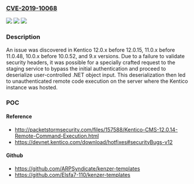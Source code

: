 ### [CVE-2019-10068](https://cve.mitre.org/cgi-bin/cvename.cgi?name=CVE-2019-10068)
![](https://img.shields.io/static/v1?label=Product&message=n%2Fa&color=blue)
![](https://img.shields.io/static/v1?label=Version&message=n%2Fa&color=blue)
![](https://img.shields.io/static/v1?label=Vulnerability&message=n%2Fa&color=brighgreen)

### Description

An issue was discovered in Kentico 12.0.x before 12.0.15, 11.0.x before 11.0.48, 10.0.x before 10.0.52, and 9.x versions. Due to a failure to validate security headers, it was possible for a specially crafted request to the staging service to bypass the initial authentication and proceed to deserialize user-controlled .NET object input. This deserialization then led to unauthenticated remote code execution on the server where the Kentico instance was hosted.

### POC

#### Reference
- http://packetstormsecurity.com/files/157588/Kentico-CMS-12.0.14-Remote-Command-Execution.html
- https://devnet.kentico.com/download/hotfixes#securityBugs-v12

#### Github
- https://github.com/ARPSyndicate/kenzer-templates
- https://github.com/Elsfa7-110/kenzer-templates

